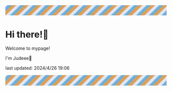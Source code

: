<!-- Header image -->
<img src="./pokemon/pokemon_20.png" width="1000">

# Hi there!👋

Welcome to mypage!

I'm Judeee🐷

last updated: 2024/4/26 19:06

<!-- Footer image -->
<img src="./pokemon/pokemon_20.png" width="1000">

